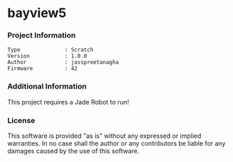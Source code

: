 bayview5
================



### Project Information
```
Type              : Scratch
Version           : 1.0.0
Author            : jasspreetanagha
Firmware          : 42
```

### Additional Information
This project requires a Jade Robot to run!

### License
This software is provided "as is" without any expressed or implied warranties.  In no case shall the author or any contributors be liable for any damages caused by the use of this software.

